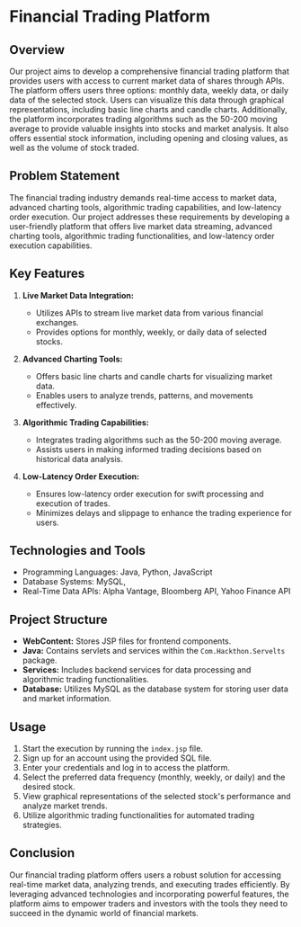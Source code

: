 # Financial Trading Platform

## Overview

Our project aims to develop a comprehensive financial trading platform that provides users with access to current market data of shares through APIs. The platform offers users three options: monthly data, weekly data, or daily data of the selected stock. Users can visualize this data through graphical representations, including basic line charts and candle charts. Additionally, the platform incorporates trading algorithms such as the 50-200 moving average to provide valuable insights into stocks and market analysis. It also offers essential stock information, including opening and closing values, as well as the volume of stock traded.

## Problem Statement

The financial trading industry demands real-time access to market data, advanced charting tools, algorithmic trading capabilities, and low-latency order execution. Our project addresses these requirements by developing a user-friendly platform that offers live market data streaming, advanced charting tools, algorithmic trading functionalities, and low-latency order execution capabilities.

## Key Features

1. **Live Market Data Integration:**
   - Utilizes APIs to stream live market data from various financial exchanges.
   - Provides options for monthly, weekly, or daily data of selected stocks.

2. **Advanced Charting Tools:**
   - Offers basic line charts and candle charts for visualizing market data.
   - Enables users to analyze trends, patterns, and movements effectively.

3. **Algorithmic Trading Capabilities:**
   - Integrates trading algorithms such as the 50-200 moving average.
   - Assists users in making informed trading decisions based on historical data analysis.

4. **Low-Latency Order Execution:**
   - Ensures low-latency order execution for swift processing and execution of trades.
   - Minimizes delays and slippage to enhance the trading experience for users.

## Technologies and Tools

- Programming Languages: Java, Python, JavaScript
- Database Systems: MySQL,
- Real-Time Data APIs: Alpha Vantage, Bloomberg API, Yahoo Finance API

## Project Structure

- **WebContent:** Stores JSP files for frontend components.
- **Java:** Contains servlets and services within the `Com.Hackthon.Servelts` package.
- **Services:** Includes backend services for data processing and algorithmic trading functionalities.
- **Database:** Utilizes MySQL as the database system for storing user data and market information.

## Usage

1. Start the execution by running the `index.jsp` file.
2. Sign up for an account using the provided SQL file.
3. Enter your credentials and log in to access the platform.
4. Select the preferred data frequency (monthly, weekly, or daily) and the desired stock.
5. View graphical representations of the selected stock's performance and analyze market trends.
6. Utilize algorithmic trading functionalities for automated trading strategies.

## Conclusion

Our financial trading platform offers users a robust solution for accessing real-time market data, analyzing trends, and executing trades efficiently. By leveraging advanced technologies and incorporating powerful features, the platform aims to empower traders and investors with the tools they need to succeed in the dynamic world of financial markets.

